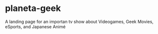 # planeta-geek
A landing page for an importan tv show about Videogames, Geek Movies, eSports, and Japanese Animé
